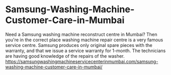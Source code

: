 # Samsung-Washing-Machine-Customer-Care-in-Mumbai
Need a Samsung  washing machine reconstruct centre in Mumbai? Then you're in the correct place washing machine repair centre is a very famous service centre. Samsung  produces only original spare pieces with the warranty, and that we issue a service warranty for 1-month. The technicians are having good knowledge of the repairs of the washer.  https://samsungwashingmachineservicecenterinmumbai.com/samsung-washing-machine-customer-care-in-mumbai/
